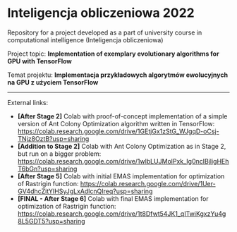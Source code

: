 # Inteligencja obliczeniowa 2022

Repository for a project developed as a part of university course in computational intelligence (Inteligencja obliczeniowa)


Project topic: **Implementation of exemplary evolutionary algorithms for GPU with TensorFlow**

Temat projektu: **Implementacja przykładowych algorytmów ewolucyjnych na GPU z użyciem TensorFlow**

___
External links:
* **[After Stage 2]** Colab with proof-of-concept implementation of a simple version of Ant Colony Optimization algorithm written in TensorFlow: https://colab.research.google.com/drive/1GEtjGx1zStG_WJgqD-oCsj-TNjz8OztB?usp=sharing
* **[Addition to Stage 2]** Colab with Ant Colony Optimization as in Stage 2, but run on a bigger problem: https://colab.research.google.com/drive/1wlbLUJMolPxk_Ig0ncIBjligHEhT6bGn?usp=sharing
* **[After Stage 5]** Colab with initial EMAS implementation for optimization of Rastrigin function: https://colab.research.google.com/drive/1Uer-GV4dhcZitYIHSyJgLxAdlcnQIreq?usp=sharing
* **[FINAL - After Stage 6]** Colab with final EMAS implementation for optimization of Rastrigin function: https://colab.research.google.com/drive/1t8Dfwt54JK1_qITwiKgxzYu4g8L5GDT5?usp=sharing
